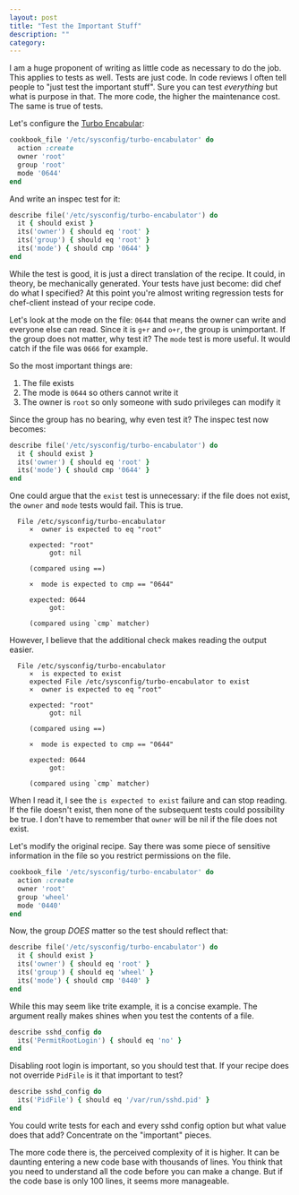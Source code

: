 ```yaml
---
layout: post
title: "Test the Important Stuff"
description: ""
category:
---
```


I am a huge proponent of writing as little code as necessary to do the job.
This applies to tests as well. Tests are just code. In code reviews I often
tell people to "just test the important stuff". Sure you can test
_everything_ but what is purpose in that. The more code, the higher the
maintenance cost. The same is true of tests.

Let's configure the [Turbo Encabular](https://youtu.be/Ac7G7xOG2Ag):

```ruby
cookbook_file '/etc/sysconfig/turbo-encabulator' do
  action :create
  owner 'root'
  group 'root'
  mode '0644'
end
```

And write an inspec test for it:

```ruby
describe file('/etc/sysconfig/turbo-encabulator') do
  it { should exist }
  its('owner') { should eq 'root' }
  its('group') { should eq 'root' }
  its('mode') { should cmp '0644' }
end
```

While the test is good, it is just a direct translation of the recipe. It
could, in theory, be mechanically generated. Your tests have just become:
did chef do what I specified? At this point you're almost writing regression
tests for chef-client instead of your recipe code.

Let's look at the mode on the file: `0644` that means the owner can write and
everyone else can read. Since it is `g+r` and `o+r`, the group is
unimportant. If the group does not matter, why test it? The `mode` test is
more useful. It would catch if the file was `0666` for example.

So the most important things are:

1. The file exists
2. The mode is `0644` so others cannot write it
3. The owner is `root` so only someone with sudo privileges can modify it

Since the group has no bearing, why even test it? The inspec test now
becomes:

```ruby
describe file('/etc/sysconfig/turbo-encabulator') do
  it { should exist }
  its('owner') { should eq 'root' }
  its('mode') { should cmp '0644' }
end
```

One could argue that the `exist` test is unnecessary: if the file does
not exist, the `owner` and `mode` tests would fail. This is true.

```output
  File /etc/sysconfig/turbo-encabulator
     ×  owner is expected to eq "root"

     expected: "root"
          got: nil

     (compared using ==)

     ×  mode is expected to cmp == "0644"

     expected: 0644
          got:

     (compared using `cmp` matcher)
```

However, I believe that the additional check makes reading the output easier.

```output
  File /etc/sysconfig/turbo-encabulator
     ×  is expected to exist
     expected File /etc/sysconfig/turbo-encabulator to exist
     ×  owner is expected to eq "root"

     expected: "root"
          got: nil

     (compared using ==)

     ×  mode is expected to cmp == "0644"

     expected: 0644
          got:

     (compared using `cmp` matcher)
```

When I read it, I see the `is expected to exist` failure and can stop
reading. If the file doesn't exist, then none of the subsequent tests could
possibility be true. I don't have to remember that `owner` will be nil if
the file does not exist.

Let's modify the original recipe. Say there was some piece of sensitive
information in the file so you restrict permissions on the file.

```ruby
cookbook_file '/etc/sysconfig/turbo-encabulator' do
  action :create
  owner 'root'
  group 'wheel'
  mode '0440'
end
```

Now, the group *DOES* matter so the test should reflect that:

```ruby
describe file('/etc/sysconfig/turbo-encabulator') do
  it { should exist }
  its('owner') { should eq 'root' }
  its('group') { should eq 'wheel' }
  its('mode') { should cmp '0440' }
end
```

While this may seem like trite example, it is a concise example. The
argument really makes shines when you test the contents of a file.

```ruby
describe sshd_config do
  its('PermitRootLogin') { should eq 'no' }
end
```

Disabling root login is important, so you should test that. If your recipe
does not override `PidFile` is it that important to test?

```ruby
describe sshd_config do
  its('PidFile') { should eq '/var/run/sshd.pid' }
end
```

You could write tests for each and every sshd config option but what value
does that add? Concentrate on the "important" pieces.

The more code there is, the perceived complexity of it is higher. It can be
daunting entering a new code base with thousands of lines. You think that
you need to understand all the code before you can make a change. But if
the code base is only 100 lines, it seems more manageable.

